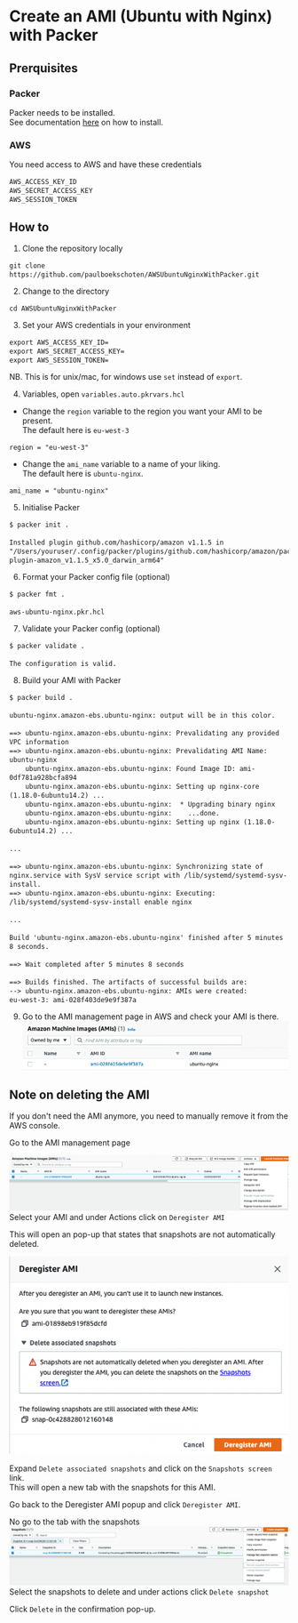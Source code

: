 # Create an AMI (Ubuntu with Nginx) with Packer

## Prerquisites

### Packer
Packer needs to be installed.  
See documentation [here](https://learn.hashicorp.com/tutorials/packer/get-started-install-cli) on how to install.

### AWS
You need access to AWS and have these credentials
```
AWS_ACCESS_KEY_ID
AWS_SECRET_ACCESS_KEY
AWS_SESSION_TOKEN
```

## How to
1. Clone the repository locally
```
git clone https://github.com/paulboekschoten/AWSUbuntuNginxWithPacker.git
```

2. Change to the directory
```
cd AWSUbuntuNginxWithPacker
```

3. Set your AWS credentials in your environment
```
export AWS_ACCESS_KEY_ID=
export AWS_SECRET_ACCESS_KEY=
export AWS_SESSION_TOKEN=
```
NB. This is for unix/mac, for windows use `set` instead of `export`.

4. Variables, open `variables.auto.pkrvars.hcl` 
- Change the `region` variable to the region you want your AMI to be present.  
The default here is `eu-west-3`
```
region = "eu-west-3"
```
- Change the `ami_name` variable to a name of your liking.  
The default here is `ubuntu-nginx`.
```
ami_name = "ubuntu-nginx"
```

5. Initialise Packer
```
$ packer init .

Installed plugin github.com/hashicorp/amazon v1.1.5 in "/Users/youruser/.config/packer/plugins/github.com/hashicorp/amazon/packer-plugin-amazon_v1.1.5_x5.0_darwin_arm64"
```

6. Format your Packer config file (optional)
```
$ packer fmt .

aws-ubuntu-nginx.pkr.hcl
```

7. Validate your Packer config (optional)
```
$ packer validate .

The configuration is valid.
```

8. Build your AMI with Packer
```
$ packer build .

ubuntu-nginx.amazon-ebs.ubuntu-nginx: output will be in this color.

==> ubuntu-nginx.amazon-ebs.ubuntu-nginx: Prevalidating any provided VPC information
==> ubuntu-nginx.amazon-ebs.ubuntu-nginx: Prevalidating AMI Name: ubuntu-nginx
    ubuntu-nginx.amazon-ebs.ubuntu-nginx: Found Image ID: ami-0df781a928bcfa894
    ubuntu-nginx.amazon-ebs.ubuntu-nginx: Setting up nginx-core (1.18.0-6ubuntu14.2) ...
    ubuntu-nginx.amazon-ebs.ubuntu-nginx:  * Upgrading binary nginx
    ubuntu-nginx.amazon-ebs.ubuntu-nginx:    ...done.
    ubuntu-nginx.amazon-ebs.ubuntu-nginx: Setting up nginx (1.18.0-6ubuntu14.2) ...

...

==> ubuntu-nginx.amazon-ebs.ubuntu-nginx: Synchronizing state of nginx.service with SysV service script with /lib/systemd/systemd-sysv-install.
==> ubuntu-nginx.amazon-ebs.ubuntu-nginx: Executing: /lib/systemd/systemd-sysv-install enable nginx

...

Build 'ubuntu-nginx.amazon-ebs.ubuntu-nginx' finished after 5 minutes 8 seconds.

==> Wait completed after 5 minutes 8 seconds

==> Builds finished. The artifacts of successful builds are:
--> ubuntu-nginx.amazon-ebs.ubuntu-nginx: AMIs were created:
eu-west-3: ami-028f403de9e9f387a
```

9. Go to the AMI management page in AWS and check your AMI is there.
![](media/2022-10-06-16-28-16.png)


## Note on deleting the AMI
If you don't need the AMI anymore, you need to manually remove it from the AWS console.  

Go to the AMI management page

![](media/2022-10-07-11-40-05.png)
Select your AMI and under Actions click on `Deregister AMI`


This will open an pop-up that states that snapshots are not automatically deleted.

![](media/2022-10-07-11-41-28.png)

Expand `Delete associated snapshots` and click on the `Snapshots screen` link.  
This will open a new tab with the snapshots for this AMI.  

Go back to the Deregister AMI popup and click `Deregister AMI`.  

No go to the tab with the snapshots
![](media/2022-10-07-11-44-12.png)
Select the snapshots to delete and under actions click `Delete snapshot`

Click `Delete` in the confirmation pop-up.
